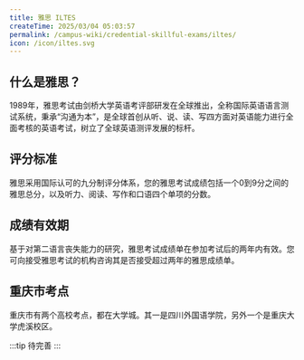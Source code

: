 ```yaml
---
title: 雅思 ILTES
createTime: 2025/03/04 05:03:57
permalink: /campus-wiki/credential-skillful-exams/iltes/
icon: /icon/iltes.svg
---
```


## 什么是雅思？
1989年，雅思考试由剑桥大学英语考评部研发在全球推出，全称国际英语语言测试系统，秉承“沟通为本”，是全球首创从听、说、读、写四方面对英语能力进行全面考核的英语考试，树立了全球英语测评发展的标杆。

## 评分标准

雅思采用国际认可的九分制评分体系，您的雅思考试成绩包括一个0到9分之间的雅思总分，以及听力、阅读、写作和口语四个单项的分数。

## 成绩有效期

基于对第二语言丧失能力的研究，雅思考试成绩单在参加考试后的两年内有效。您可向接受雅思考试的机构咨询其是否接受超过两年的雅思成绩单。

## 重庆市考点

重庆市有两个高校考点，都在大学城。其一是四川外国语学院，另外一个是重庆大学虎溪校区。


:::tip
待完善
:::